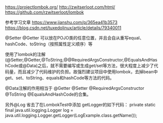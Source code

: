 https://projectlombok.org/
http://zwitserloot.com/html/
https://github.com/rzwitserloot/lombok


参考学习文章
https://www.jianshu.com/p/365ea41b3573
https://blog.csdn.net/tuxedolinux/article/details/79340011



@Setter
@Getter
可以放在POJO类的任意位置，并且会自从重写equal、hashCode、toString（按照属性定义顺序）等

使用了lombok的注解(@Setter,@Getter,@ToString,@@RequiredArgsConstructor,@EqualsAndHashCode或@Data)之后，就不需要编写或生成get/set等方法，很大程度上减少了代码量，而且减少了代码维护的负担。故强烈建议项目中使用lombok，去掉bean中get、set、toString、equals和hashCode等方法的代码。

@Data注解的作用相当于 @Getter @Setter @RequiredArgsConstructor @ToString @EqualsAndHashCode的合集。

另外@Log 省去了在LombokTest中添加 getLogger的如下代码： 
private static final java.util.logging.Logger log = java.util.logging.Logger.getLogger(LogExample.class.getName());



